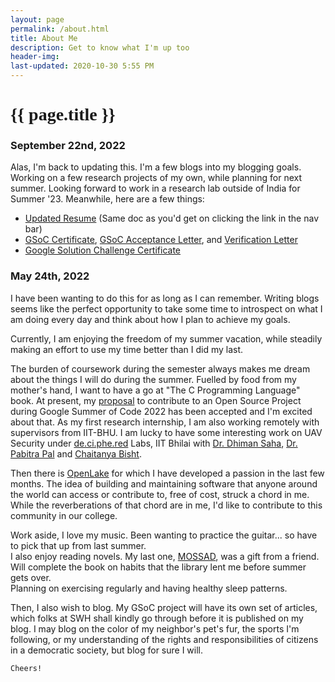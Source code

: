 ```yaml
---
layout: page
permalink: /about.html
title: About Me
description: Get to know what I'm up too
header-img: 
last-updated: 2020-10-30 5:55 PM
---
```


<h1 class="mx-auto" style="font-family:Courgette;">{{ page.title }}</h1>

### September 22nd, 2022
Alas, I'm back to updating this.
I'm a few blogs into my blogging goals.
Working on a few research projects of my own, while planning for next summer. Looking forward to work in a research lab outside of India for Summer '23.
Meanwhile, here are a few things:
- [Updated Resume](/assets/pdf/vitae.pdf) (Same doc as you'd get on clicking the link in the nav bar)
- [GSoC Certificate](/assets/pdf/completion_certificate_2022_contributor.pdf), [GSoC Acceptance Letter](/assets/pdf/acceptance_letter_2022_Vemuganti-Sesha%20Satvik.pdf), and [Verification Letter](/assets/pdf/verification_letter_2022_Vemuganti-Sesha%20Satvik.pdf)
- [Google Solution Challenge Certificate](/assets/pdf/SatvikVemuganti.pdf)

### May 24th, 2022
I have been wanting to do this for as long as I can remember. Writing blogs seems like the perfect opportunity to take some time to introspect on what I am doing every day and think about how I plan to achieve my goals. <br>

Currently, I am enjoying the freedom of my summer vacation, while steadily making an effort to use my time better than I did my last.<br>

The burden of coursework during the semester always makes me dream about the things I will do during the summer. Fuelled by food from my mother's hand, I want to have a go at "The C Programming Language" book. At present, my [proposal](/assets/pdf/GSoC'22-SWH-SatvikVemuganti-Mine%20Information%20from%20Archived%20Content-SUBMIT.pdf) to contribute to an Open Source Project during Google Summer of Code 2022 has been accepted and I'm excited about that. As my first research internship, I am also working remotely with supervisors from IIT-BHU. I am lucky to have some interesting work on UAV Security under [de.ci.phe.red](http://de.ci.phe.red) Labs, IIT Bhilai with [Dr. Dhiman Saha](http://www.dhimans.in), [Dr. Pabitra Pal](https://www.linkedin.com/in/dr-pabitra-pal-03412888/?originalSubdomain=in) and [Chaitanya Bisht](https://cbisht.in). <br>

Then there is [OpenLake](https://openlake.vercel.app) for which I have developed a passion in the last few months. The idea of building and maintaining software that anyone around the world can access or contribute to, free of cost, struck a chord in me. While the reverberations of that chord are in me, I'd like to contribute to this community in our college. <br>

Work aside, I love my music. Been wanting to practice the guitar... so have to pick that up from last summer. <br>
I also enjoy reading novels. My last one, [MOSSAD](https://www.amazon.in/gp/slredirect/picassoRedirect.html/ref=pa_sp_atf_aps_sr_pg1_1?ie=UTF8&adId=A06123541GZ13BXDK7SX4&url=%2FMossad-Michael-Bar-Zohar%2Fdp%2F8184958455%2Fref%3Dsr_1_1_sspa%3Fcrid%3D1D6ZXNERV1DKL%26keywords%3Dmossad%26qid%3D1653433791%26sprefix%3Dmossad%252Caps%252C179%26sr%3D8-1-spons%26psc%3D1&qualifier=1653433791&id=5046568359961699&widgetName=sp_atf), was a gift from a friend. Will complete the book on habits that the library lent me before summer gets over. <br>
Planning on exercising regularly and having healthy sleep patterns. <br>

Then, I also wish to blog. My GSoC project will have its own set of articles, which folks at SWH shall kindly go through before it is published on my blog. I may blog on the color of my neighbor's pet's fur, the sports I'm following, or my understanding of the rights and responsibilities of citizens in a democratic society, but blog for sure I will.

```Cheers!```